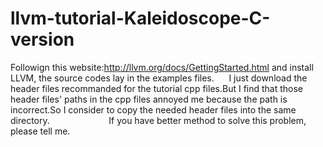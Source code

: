 # llvm-tutorial-Kaleidoscope-C-version
Followign this website:http://llvm.org/docs/GettingStarted.html
and install LLVM, the source codes lay in the examples files.
     I just download the header files recommanded for the tutorial cpp files.But I find that those header files' paths in the cpp files annoyed me because the path is incorrect.So I consider to copy the needed header files into the same directory.
                       If you have better method to solve this problem, please tell me.

